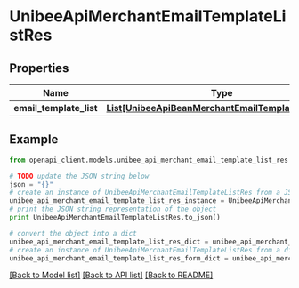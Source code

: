 # UnibeeApiMerchantEmailTemplateListRes


## Properties

Name | Type | Description | Notes
------------ | ------------- | ------------- | -------------
**email_template_list** | [**List[UnibeeApiBeanMerchantEmailTemplateSimplify]**](UnibeeApiBeanMerchantEmailTemplateSimplify.md) | EmailTemplateList | [optional] 

## Example

```python
from openapi_client.models.unibee_api_merchant_email_template_list_res import UnibeeApiMerchantEmailTemplateListRes

# TODO update the JSON string below
json = "{}"
# create an instance of UnibeeApiMerchantEmailTemplateListRes from a JSON string
unibee_api_merchant_email_template_list_res_instance = UnibeeApiMerchantEmailTemplateListRes.from_json(json)
# print the JSON string representation of the object
print UnibeeApiMerchantEmailTemplateListRes.to_json()

# convert the object into a dict
unibee_api_merchant_email_template_list_res_dict = unibee_api_merchant_email_template_list_res_instance.to_dict()
# create an instance of UnibeeApiMerchantEmailTemplateListRes from a dict
unibee_api_merchant_email_template_list_res_form_dict = unibee_api_merchant_email_template_list_res.from_dict(unibee_api_merchant_email_template_list_res_dict)
```
[[Back to Model list]](../README.md#documentation-for-models) [[Back to API list]](../README.md#documentation-for-api-endpoints) [[Back to README]](../README.md)


